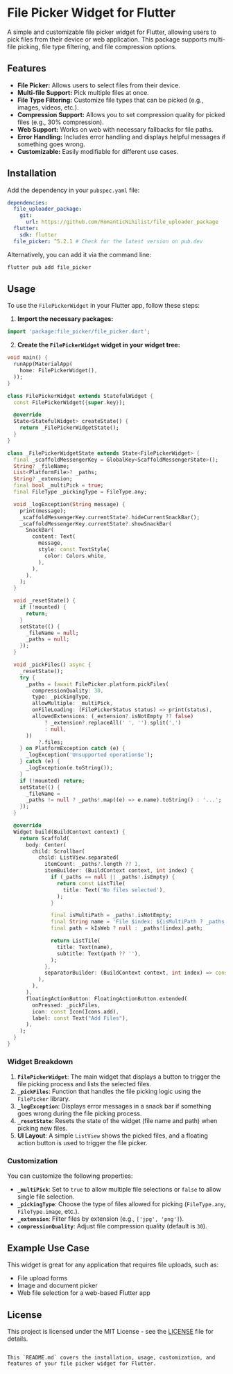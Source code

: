 # File Picker Widget for Flutter

A simple and customizable file picker widget for Flutter, allowing users to pick files from their device or web application. This package supports multi-file picking, file type filtering, and file compression options.

## Features

- **File Picker:** Allows users to select files from their device.
- **Multi-file Support:** Pick multiple files at once.
- **File Type Filtering:** Customize file types that can be picked (e.g., images, videos, etc.).
- **Compression Support:** Allows you to set compression quality for picked files (e.g., 30% compression).
- **Web Support:** Works on web with necessary fallbacks for file paths.
- **Error Handling:** Includes error handling and displays helpful messages if something goes wrong.
- **Customizable:** Easily modifiable for different use cases.

## Installation

Add the dependency in your `pubspec.yaml` file:

```yaml
dependencies:
  file_uploader_package:
    git:
      url: https://github.com/RomanticNihilist/file_uploader_package
  flutter:
    sdk: flutter
  file_picker: ^5.2.1 # Check for the latest version on pub.dev
```

Alternatively, you can add it via the command line:

```bash
flutter pub add file_picker
```

## Usage

To use the `FilePickerWidget` in your Flutter app, follow these steps:

1. **Import the necessary packages:**

```dart
import 'package:file_picker/file_picker.dart';

```

2. **Create the `FilePickerWidget` widget in your widget tree:**

```dart
void main() {
  runApp(MaterialApp(
    home: FilePickerWidget(),
  ));
}

class FilePickerWidget extends StatefulWidget {
  const FilePickerWidget({super.key});

  @override
  State<StatefulWidget> createState() {
    return _FilePickerWidgetState();
  }
}

class _FilePickerWidgetState extends State<FilePickerWidget> {
  final _scaffoldMessengerKey = GlobalKey<ScaffoldMessengerState>();
  String? _fileName;
  List<PlatformFile>? _paths;
  String? _extension;
  final bool _multiPick = true;
  final FileType _pickingType = FileType.any;

  void _logException(String message) {
    print(message);
    _scaffoldMessengerKey.currentState?.hideCurrentSnackBar();
    _scaffoldMessengerKey.currentState?.showSnackBar(
      SnackBar(
        content: Text(
          message,
          style: const TextStyle(
            color: Colors.white,
          ),
        ),
      ),
    );
  }

  void _resetState() {
    if (!mounted) {
      return;
    }
    setState(() {
      _fileName = null;
      _paths = null;
    });
  }

  void _pickFiles() async {
    _resetState();
    try {
      _paths = (await FilePicker.platform.pickFiles(
        compressionQuality: 30,
        type: _pickingType,
        allowMultiple: _multiPick,
        onFileLoading: (FilePickerStatus status) => print(status),
        allowedExtensions: (_extension?.isNotEmpty ?? false)
            ? _extension?.replaceAll(' ', '').split(',')
            : null,
      ))
          ?.files;
    } on PlatformException catch (e) {
      _logException('Unsupported operation$e');
    } catch (e) {
      _logException(e.toString());
    }
    if (!mounted) return;
    setState(() {
      _fileName =
      _paths != null ? _paths!.map((e) => e.name).toString() : '...';
    });
  }

  @override
  Widget build(BuildContext context) {
    return Scaffold(
      body: Center(
        child: Scrollbar(
          child: ListView.separated(
            itemCount: _paths?.length ?? 1,
            itemBuilder: (BuildContext context, int index) {
              if (_paths == null || _paths!.isEmpty) {
                return const ListTile(
                  title: Text('No files selected'),
                );
              }

              final isMultiPath = _paths!.isNotEmpty;
              final String name = 'File $index: ${isMultiPath ? _paths![index].name : _fileName ?? '...'}';
              final path = kIsWeb ? null : _paths![index].path;

              return ListTile(
                title: Text(name),
                subtitle: Text(path ?? ''),
              );
            },
            separatorBuilder: (BuildContext context, int index) => const Divider(),
          ),
        ),
      ),
      floatingActionButton: FloatingActionButton.extended(
        onPressed: _pickFiles,
        icon: const Icon(Icons.add),
        label: const Text("Add Files"),
      ),
    );
  }
}
```

### Widget Breakdown

1. **`FilePickerWidget`**: The main widget that displays a button to trigger the file picking process and lists the selected files.
2. **`_pickFiles`**: Function that handles the file picking logic using the `FilePicker` library.
3. **`_logException`**: Displays error messages in a snack bar if something goes wrong during the file picking process.
4. **`_resetState`**: Resets the state of the widget (file name and path) when picking new files.
5. **UI Layout**: A simple `ListView` shows the picked files, and a floating action button is used to trigger the file picker.

### Customization

You can customize the following properties:

- **`_multiPick`**: Set to `true` to allow multiple file selections or `false` to allow single file selection.
- **`_pickingType`**: Choose the type of files allowed for picking (`FileType.any`, `FileType.image`, etc.).
- **`_extension`**: Filter files by extension (e.g., `['jpg', 'png']`).
- **`compressionQuality`**: Adjust file compression quality (default is `30`).

## Example Use Case

This widget is great for any application that requires file uploads, such as:

- File upload forms
- Image and document picker
- Web file selection for a web-based Flutter app

## License

This project is licensed under the MIT License - see the [LICENSE](LICENSE) file for details.
```

This `README.md` covers the installation, usage, customization, and features of your file picker widget for Flutter.